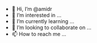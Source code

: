 - 👋 Hi, I’m @amidr
- 👀 I’m interested in ...
- 🌱 I’m currently learning ...
- 💞️ I’m looking to collaborate on ...
- 📫 How to reach me ...

<!---
amidr/amidr is a ✨ special ✨ repository because its `README.md` (this file) appears on your GitHub profile.
You can click the Preview link to take a look at your changes.
--->
